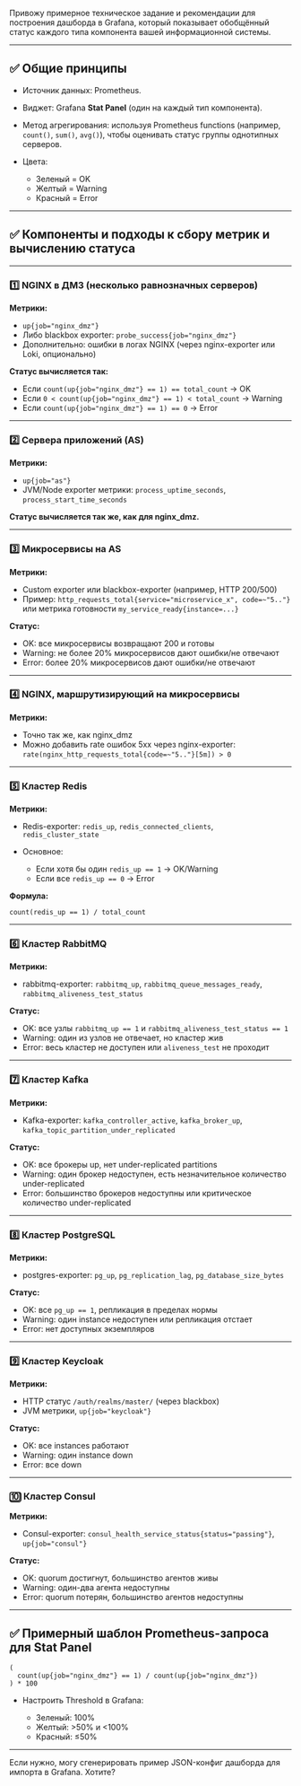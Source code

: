 ﻿Привожу примерное техническое задание и рекомендации для построения дашборда в Grafana, который показывает обобщённый статус каждого типа компонента вашей информационной системы.

---

## ✅ Общие принципы

* Источник данных: Prometheus.
* Виджет: Grafana **Stat Panel** (один на каждый тип компонента).
* Метод агрегирования: используя Prometheus functions (например, `count()`, `sum()`, `avg()`), чтобы оценивать статус группы однотипных серверов.
* Цвета:

  * Зеленый = OK
  * Желтый = Warning
  * Красный = Error

---

## ✅ Компоненты и подходы к сбору метрик и вычислению статуса

---

### 1️⃣ NGINX в ДМЗ (несколько равнозначных серверов)

**Метрики:**

* `up{job="nginx_dmz"}`
* Либо blackbox exporter: `probe_success{job="nginx_dmz"}`
* Дополнительно: ошибки в логах NGINX (через nginx-exporter или Loki, опционально)

**Статус вычисляется так:**

* Если `count(up{job="nginx_dmz"} == 1) == total_count` → OK
* Если `0 < count(up{job="nginx_dmz"} == 1) < total_count` → Warning
* Если `count(up{job="nginx_dmz"} == 1) == 0` → Error

---

### 2️⃣ Сервера приложений (AS)

**Метрики:**

* `up{job="as"}`
* JVM/Node exporter метрики: `process_uptime_seconds`, `process_start_time_seconds`

**Статус вычисляется так же, как для nginx\_dmz.**

---

### 3️⃣ Микросервисы на AS

**Метрики:**

* Custom exporter или blackbox-exporter (например, HTTP 200/500)
* Пример: `http_requests_total{service="microservice_x", code=~"5.."}` или метрика готовности `my_service_ready{instance=...}`

**Статус:**

* OK: все микросервисы возвращают 200 и готовы
* Warning: не более 20% микросервисов дают ошибки/не отвечают
* Error: более 20% микросервисов дают ошибки/не отвечают

---

### 4️⃣ NGINX, маршрутизирующий на микросервисы

**Метрики:**

* Точно так же, как nginx\_dmz
* Можно добавить rate ошибок 5xx через nginx-exporter:
  `rate(nginx_http_requests_total{code=~"5.."}[5m]) > 0`

---

### 5️⃣ Кластер Redis

**Метрики:**

* Redis-exporter: `redis_up`, `redis_connected_clients`, `redis_cluster_state`
* Основное:

  * Если хотя бы один `redis_up == 1` → OK/Warning
  * Если все `redis_up == 0` → Error

**Формула:**

```promql
count(redis_up == 1) / total_count
```

---

### 6️⃣ Кластер RabbitMQ

**Метрики:**

* rabbitmq-exporter: `rabbitmq_up`, `rabbitmq_queue_messages_ready`, `rabbitmq_aliveness_test_status`

**Статус:**

* OK: все узлы `rabbitmq_up == 1` и `rabbitmq_aliveness_test_status == 1`
* Warning: один из узлов не отвечает, но кластер жив
* Error: весь кластер не доступен или `aliveness_test` не проходит

---

### 7️⃣ Кластер Kafka

**Метрики:**

* Kafka-exporter: `kafka_controller_active`, `kafka_broker_up`, `kafka_topic_partition_under_replicated`

**Статус:**

* OK: все брокеры up, нет under-replicated partitions
* Warning: один брокер недоступен, есть незначительное количество under-replicated
* Error: большинство брокеров недоступны или критическое количество under-replicated

---

### 8️⃣ Кластер PostgreSQL

**Метрики:**

* postgres-exporter: `pg_up`, `pg_replication_lag`, `pg_database_size_bytes`

**Статус:**

* OK: все `pg_up == 1`, репликация в пределах нормы
* Warning: один instance недоступен или репликация отстает
* Error: нет доступных экземпляров

---

### 9️⃣ Кластер Keycloak

**Метрики:**

* HTTP статус `/auth/realms/master/` (через blackbox)
* JVM метрики, `up{job="keycloak"}`

**Статус:**

* OK: все instances работают
* Warning: один instance down
* Error: все down

---

### 🔟 Кластер Consul

**Метрики:**

* Consul-exporter: `consul_health_service_status{status="passing"}`, `up{job="consul"}`

**Статус:**

* OK: quorum достигнут, большинство агентов живы
* Warning: один-два агента недоступны
* Error: quorum потерян, большинство агентов недоступны

---

## ✅ Примерный шаблон Prometheus-запроса для Stat Panel

```promql
(
  count(up{job="nginx_dmz"} == 1) / count(up{job="nginx_dmz"})
) * 100
```

* Настроить Threshold в Grafana:

  * Зеленый: 100%
  * Желтый: >50% и <100%
  * Красный: ≤50%

---

Если нужно, могу сгенерировать пример JSON-конфиг дашборда для импорта в Grafana. Хотите?

